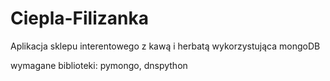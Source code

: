 # Ciepla-Filizanka
Aplikacja sklepu interentowego z kawą i herbatą wykorzystująca mongoDB

wymagane biblioteki: pymongo, dnspython
